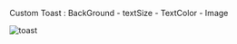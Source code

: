 Custom Toast : BackGround - textSize - TextColor - Image 


![toast](https://user-images.githubusercontent.com/38116813/78451647-1993ca80-7687-11ea-9805-c7a7ed3baf8e.gif)



